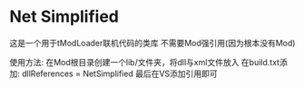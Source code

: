 # Net Simplified
这是一个用于tModLoader联机代码的类库
不需要Mod强引用(因为根本没有Mod)

使用方法:
在Mod根目录创建一个lib/文件夹，将dll与xml文件放入
在build.txt添加: dllReferences = NetSimplified
最后在VS添加引用即可
